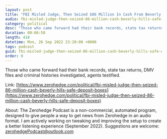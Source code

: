 ```yaml
---
layout: post
title: "FBI Misled Judge, Then Seized $86 Million In Cash From Beverly Hills Safe-Deposit Boxes"
audio: fbi-misled-judge-then-seized-86-million-cash-beverly-hills-safe-deposit-boxes-0
category: political
desc: "Those who came forward had their bank records, state tax returns, DMV files and criminal histories investigated, agents testified."
duration: 00:06:58
length: 418
datetime: Mon, 26 Sep 2022 23:20:00 +0000
tags: podcast
guid: fbi-misled-judge-then-seized-86-million-cash-beverly-hills-safe-deposit-boxes-0
order: 0
---
```

Those who came forward had their bank records, state tax returns, DMV files and criminal histories investigated, agents testified.

Link: [https://www.zerohedge.com/political/fbi-misled-judge-then-seized-86-million-cash-beverly-hills-safe-deposit-boxes](https://www.zerohedge.com/political/fbi-misled-judge-then-seized-86-million-cash-beverly-hills-safe-deposit-boxes)

About: The Zerohedge Podcast is a non-commercial, automated program, designed to give people a way to get news from Zerohedge in an audio format.  I am actively working on tweaking and improving the setup to create a better listening experience (September 2022).  Suggestions are welcome: [zerohedgePodcast@outlook.com](mailto:zerohedgePodcast@outlook.com)